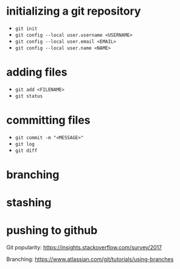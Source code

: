 # initializing a git repository
- `git init`
- `git config --local user.username <USERNAME>`
- `git config --local user.email <EMAIL>`
- `git config --local user.name <NAME>`

# adding files
- `git add <FILENAME>`
- `git status`

# committing files
- `git commit -m "<MESSAGE>"`
- `git log` 
- `git diff` 

# branching
 

# stashing


# pushing to github

Git popularity: https://insights.stackoverflow.com/survey/2017

Branching: https://www.atlassian.com/git/tutorials/using-branches

